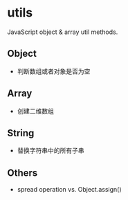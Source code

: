 # utils

JavaScript object &amp; array util methods.

## Object

- 判断数组或者对象是否为空

## Array

- 创建二维数组

## String

- 替换字符串中的所有子串

## Others

- spread operation vs. Object.assign()
